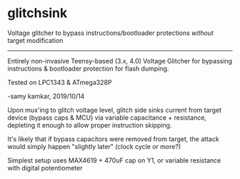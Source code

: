# glitchsink
Voltage glitcher to bypass instructions/bootloader protections *without* target modification

-----------------------------

Entirely non-invasive Teensy-based (3.x, 4.0) Voltage Glitcher for bypassing instructions & bootloader protection for flash dumping.

Tested on LPC1343 & ATmega328P

-samy kamkar, 2019/10/14

Upon mux'ing to glitch voltage level, glitch side sinks current from target device (bypass caps & MCU) via variable capacitance + resistance, depleting it enough to allow proper instruction skipping.

It's likely that if bypass capacitors were removed from target, the attack would simply happen "slightly later" (clock cycle or more?)

Simplest setup uses MAX4619 + 470uF cap on Y1, or variable resistance with digital potentiometer
